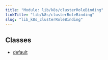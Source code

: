 ```yaml
---
title: "Module: lib/k8s/clusterRoleBinding"
linkTitle: "lib/k8s/clusterRoleBinding"
slug: "lib_k8s_clusterRoleBinding"
---
```


## Classes

- [default](../classes/lib_k8s_clusterRoleBinding.default.md)
